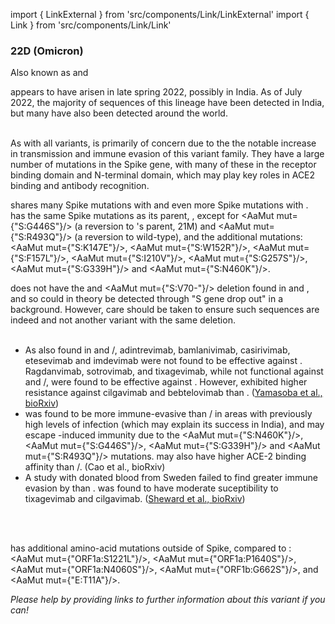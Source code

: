 import { LinkExternal } from 'src/components/Link/LinkExternal'
import { Link } from 'src/components/Link/Link'



<MdxContent filepath="VoCHeader.md'" />

### 22D (Omicron)
Also known as <VarOrLin name="22D (Omicron)" invert={true} /> and <Who name="Omicron" />

<MdxContent filepath="OmicronHeader.md'" />

<VarOrLin name="22D (Omicron)"/> appears to have arisen in late spring 2022, possibly in India. As of July 2022, the majority of sequences of this lineage have been detected in India, but many have also been detected around the world.
<br/><br/>

As with all <Who name="Omicron" /> variants, <VarOrLin name="22D (Omicron)" prefix=""/> is primarily of concern due to the the notable increase in transmission and immune evasion of this variant family. They have a large number of mutations in the Spike gene, with many of these in the receptor binding domain and N-terminal domain, which may play key roles in ACE2 binding and antibody recognition.
<br/>

<VarOrLin name="22D (Omicron)" prefix=""/> shares many Spike mutations with <VarOrLin name="21K (Omicron)" prefix=""/> and even more Spike mutations with <VarOrLin name="21L (Omicron)" prefix=""/>. <VarOrLin name="22D (Omicron)" prefix=""/> has the same Spike mutations as its parent, <VarOrLin name="21L (Omicron)" prefix=""/>, except for <AaMut mut={"S:G446S"}/> (a reversion to <VarOrLin name="21L (Omicron)" prefix=""/>'s parent, 21M) and <AaMut mut={"S:R493Q"}/> (a reversion to wild-type), and the additional mutations: <AaMut mut={"S:K147E"}/>, <AaMut mut={"S:W152R"}/>, <AaMut mut={"S:F157L"}/>, <AaMut mut={"S:I210V"}/>, <AaMut mut={"S:G257S"}/>, <AaMut mut={"S:G339H"}/> and <AaMut mut={"S:N460K"}/>.

<VarOrLin name="22D (Omicron)" prefix=""/> does not have the <Mut name="S:H69-"/> and <AaMut mut={"S:V70-"}/> deletion found in <VarOrLin name="22B (Omicron)" prefix=""/> and <VarOrLin name="22C (Omicron)" prefix=""/>, and so could in theory be detected through "S gene drop out" in a <VarOrLin name="21L (Omicron)" prefix=""/> background. However, care should be taken to ensure such sequences are indeed <VarOrLin name="22D (Omicron)" prefix=""/> and not another variant with the same deletion.
<br/><br/>

- As also found in <VarOrLin name="21L (Omicron)" prefix=""/> and <VarOrLin name="22A (Omicron)" prefix=""/>/<VarOrLin name="22B (Omicron)" prefix=""/>, adintrevimab, bamlanivimab, casirivimab, etesevimab and imdevimab were not found to be effective against <VarOrLin name="22D (Omicron)" prefix=""/>. Ragdanvimab, sotrovimab, and tixagevimab, while not functional against <VarOrLin name="21L (Omicron)" prefix=""/> and <VarOrLin name="22A (Omicron)" prefix=""/>/<VarOrLin name="22B (Omicron)" prefix=""/>, were found to be effective against <VarOrLin name="22D (Omicron)" prefix=""/>. However, <VarOrLin name="22D (Omicron)" prefix=""/> exhibited higher resistance against cilgavimab and bebtelovimab than <VarOrLin name="21L (Omicron)" prefix=""/>. ([Yamasoba et al., bioRxiv](https://www.biorxiv.org/content/10.1101/2022.07.14.500041v1.full))
- <VarOrLin name="22D (Omicron)" prefix=""/> was found to be more immune-evasive than <VarOrLin name="22A (Omicron)" prefix=""/>/<VarOrLin name="22B (Omicron)" prefix=""/> in areas with previously high levels of <Who name="Delta" /> infection (which may explain its success in India), and may escape <VarOrLin name="21L (Omicron)" prefix=""/>-induced immunity due to the <AaMut mut={"S:N460K"}/>, <AaMut mut={"S:G446S"}/>, <AaMut mut={"S:G339H"}/> and <AaMut mut={"S:R493Q"}/> mutations. <VarOrLin name="22D (Omicron)" prefix=""/> may also have higher ACE-2 binding affinity than <VarOrLin name="22A (Omicron)" prefix=""/>/<VarOrLin name="22B (Omicron)" prefix=""/>. (<LinkExternal href="https://www.biorxiv.org/content/10.1101/2022.07.18.500332v1">Cao et al., bioRxiv</LinkExternal>)
- A study with donated blood from Sweden failed to find greater immune evasion by <VarOrLin name="22D (Omicron)" prefix=""/> than <VarOrLin name="22B (Omicron)" prefix=""/>. <VarOrLin name="22D (Omicron)" prefix=""/> was found to have moderate suceptibility to tixagevimab and cilgavimab. ([Sheward et al., bioRxiv](https://www.biorxiv.org/content/10.1101/2022.07.19.500716v1.abstract))


<br/><br/>


<VarOrLin name="22D (Omicron)" prefix=""/> has additional amino-acid mutations outside of Spike, compared to <VarOrLin name="21L (Omicron)" prefix=""/>: <AaMut mut={"ORF1a:S1221L"}/>, <AaMut mut={"ORF1a:P1640S"}/>, <AaMut mut={"ORF1a:N4060S"}/>, <AaMut mut={"ORF1b:G662S"}/>, and <AaMut mut={"E:T11A"}/>.

_Please help by providing links to further information about this variant if you can!_
